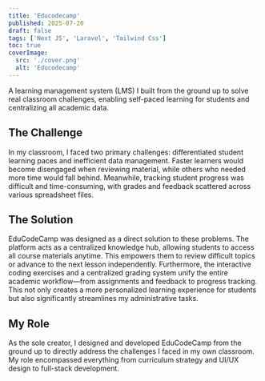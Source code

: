```yaml
---
title: 'Educodecamp'
published: 2025-07-20
draft: false
tags: ['Next JS', 'Laravel', 'Tailwind Css']
toc: true
coverImage:
  src: './cover.png'
  alt: 'Educodecamp'
---
```


A learning management system (LMS) I built from the ground up to solve real classroom challenges, enabling self-paced learning for students and centralizing all academic data.

## The Challenge
In my classroom, I faced two primary challenges: differentiated student learning paces and inefficient data management. Faster learners would become disengaged when reviewing material, while others who needed more time would fall behind. Meanwhile, tracking student progress was difficult and time-consuming, with grades and feedback scattered across various spreadsheet files.

## The Solution
EduCodeCamp was designed as a direct solution to these problems. The platform acts as a centralized knowledge hub, allowing students to access all course materials anytime. This empowers them to review difficult topics or advance to the next lesson independently. Furthermore, the interactive coding exercises and a centralized grading system unify the entire academic workflow—from assignments and feedback to progress tracking. This not only creates a more personalized learning experience for students but also significantly streamlines my administrative tasks.

## My Role
As the sole creator, I designed and developed EduCodeCamp from the ground up to directly address the challenges I faced in my own classroom. My role encompassed everything from curriculum strategy and UI/UX design to full-stack development.